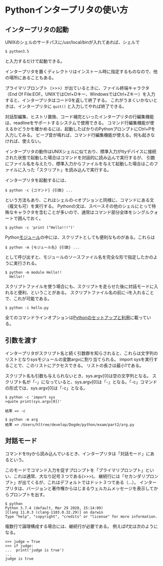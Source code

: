 # Pythonインタープリタの使い方

## インタープリタの起動

UNIXのシェルのサーチパスに/usr/local/binが入れてあれば、シェルで
```
$ python3.5
```
と入力するだけで起動できる。

インタープリタを置くディレクトリはインストール時に指定するものなので、他の場所にあることもある。

プライマリプロンプト（>>>）が出ているときに、ファイル終端キャラクタ（End Of File:EOF。UNIXではCtrl+Dキー、WindowsではCtrl+Zキー）を入力すると、インタープリタはコード0を返して終了する。
これがうまくいかないときは、インタープリタに `quit()` と入力してやれば終了できる。

対話型編集、ヒストリ置換、コード補完といったインタープリタの行編集機能は、readlineをサポートするシステムで使用できる。
コマンド行編集機能が使えるかどうかを確かめるには、起動したばかりのPythonプロンプトにCtrl+Pを入力してみる。
ビープ音が鳴れば、コマンド行編集機能が使える。何も起きなければ、使えない。

インタープリタの動作はUNIXシェルに似ており、標準入力がttyデバイスに接続された状態で起動した場合はコマンドを対話的に読み込んで実行するが、
引数にファイル名を与えたり、標準入力からファイルを与えて起動した場合はこのファイルに入った「スクリプト」を読み込んで実行する。

インタープリタを起動するには、
```
$ python -c {コマンド} {引数} ...
```
という方法もあり、これはシェルの-cオプションと同様に、コマンドにある文（複文も可）を実行する。
Pythonの文は、スペースその他のシェルにとって特殊なキャラクタを含むことが多いので、通常はコマンド部分全体をシングルクォートで囲んでおく。
```
$ python -c 'print ("Hello!!!")'
```

Python[モジュール](https://docs.python.org/ja/3/tutorial/modules.html)の中には、スクリプトとしても便利なものがある。これらは
```
$ python -m {モジュール名} {引数} ...
```
として呼び出すと、モジュールのソースファイル名を完全な形で指定したかのように実行される。
```
$ python -m module Hello!!
  Hello!!
```

スクリプトファイルを使う場合にも、スクリプトを走らせた後に対話モードに入れると便利、ということがある。
スクリプトファイル名の前に-iを入れることで、これが可能である。
```
$ python -i hello.py
```

全てのコマンドラインオプションは[Pythonのセットアップと利用](https://docs.python.org/ja/3/using/index.html)に載っている。

## 引数を渡す

インタープリタがスクリプト名と続く引数群を知らされると、これらは文字列のリストとなりsysモジュールの変数argvに割り当てられる。
import sysを実行することで、このリストにアクセスできる。
リストの長さは最小1である。

スクリプト名も引数も与えられないとき、sys.argv[0]は空の文字列となる。
スクリプト名が「-」になっていると、sys.argv[0]は「-」となる。「-c」コマンドの形式では、sys.argv[0]は「-c」となる。

```
$ python -c 'import sys
>quote print(sys.argv[0])'

結果 => -c

$ python -m arg
結果 => /Users/hltree/develop/Dogde/python/exam/part2/arg.py
```

## 対話モード

コマンドをttyから読み込んでいるとき、インタープリタは「対話モード」にあるという。

このモードでコマンド入力を促すプロンプトを「プライマリプロンプト」といい、これは通常、大なり記号３つである(>>>)。
継続行には「セカンダリプロンプト」が出てくるが、これはデフォルトではドット３つである（...）。
インタープリタは、バージョンと著作権からはじまるウェルカムメッセージを表示してからプロンプトを出す。

```
$ python
Python 3.7.4 (default, Mar 29 2020, 15:14:09)
[Clang 11.0.3 (clang-1103.0.32.29)] on darwin
Type "help", "copyright", "credits" or "license" for more information.
```

複数行で論理構成する場合には、継続行が必要である。
例えばif文は次のようになる。

```
>>> judge = True
>>> if judge:
...  print('judge is true')
...
judge is true
```
